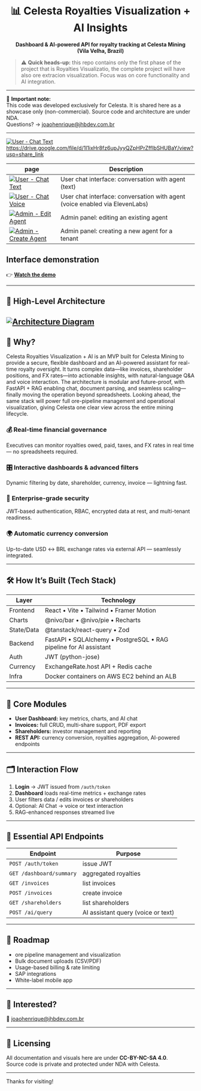 <h1 align="center">📊 Celesta Royalties Visualization + AI Insights</h1>

<p align="center">
  <strong>Dashboard & AI-powered API for royalty tracking at Celesta Mining (Vila&nbsp;Velha, Brazil)</strong>
</p>

> ⚠️ **Quick heads-up:** this repo contains only the first phase of the project that is Royalties Visualizatio, the complete project will have also ore extracion visualization. Focus was on core functionality and AI integration.

---

🛑 **Important note:**  
This code was developed exclusively for Celesta. It is shared here as a showcase only (non-commercial). Source code and architecture are under NDA.  
Questions? → [joaohenrique@jhbdev.com.br](mailto:joaohenrique@jhbdev.com.br)

---
[![User - Chat Text](https://drive.google.com/uc?export=view&id=1YJV8ZBjNma1OAktYyjvI0qIjd8fGJDLB)](https://drive.google.com/uc?export=view&id=1YJV8ZBjNma1OAktYyjvI0qIjd8fGJDLB)
https://drive.google.com/file/d/1l1ixHr8fz6upJyyQZpHPrZffIbSHUBaY/view?usp=share_link

| page | Description |
|------------|-------------|
| [![User - Chat Text](https://drive.google.com/uc?export=view&id=1YJV8ZBjNma1OAktYyjvI0qIjd8fGJDLB)](https://drive.google.com/uc?export=view&id=1YJV8ZBjNma1OAktYyjvI0qIjd8fGJDLB) | User chat interface: conversation with agent (text) |
| [![User - Chat Voice](https://drive.google.com/uc?export=view&id=1EOjNcHOmwXiYjPz_gXJXcvZeN0OfSXBg)](https://drive.google.com/uc?export=view&id=1EOjNcHOmwXiYjPz_gXJXcvZeN0OfSXBg) | User chat interface: conversation with agent (voice enabled via ElevenLabs) |
| [![Admin - Edit Agent](https://drive.google.com/uc?export=view&id=1S8yY4OEF2lj9ZfqrYCnjcBA7EfKCuUoj)](https://drive.google.com/uc?export=view&id=1S8yY4OEF2lj9ZfqrYCnjcBA7EfKCuUoj) | Admin panel: editing an existing agent |
| [![Admin - Create Agent](https://drive.google.com/uc?export=view&id=1YJV8ZBjNma1OAktYyjvI0qIjd8fGJDLB)](https://drive.google.com/uc?export=view&id=1YJV8ZBjNma1OAktYyjvI0qIjd8fGJDLB) | Admin panel: creating a new agent for a tenant |

## Interface demonstration  
👉 **[Watch the demo](https://youtu.be/your-demo-link)**

---

## 📸 High-Level Architecture  

[![Architecture Diagram](https://drive.google.com/uc?export=view&id=1lpHn0sdCWlOImzG5AaS5rhWcuYaO84-M)](https://drive.google.com/uc?export=view&id=1lpHn0sdCWlOImzG5AaS5rhWcuYaO84-M)
---

## 🚀 Why?

Celesta Royalties Visualization + AI is an MVP built for Celesta Mining to provide a secure, flexible dashboard and an AI-powered assistant for real-time royalty oversight.
It turns complex data—like invoices, shareholder positions, and FX rates—into actionable insights, with natural-language Q&A and voice interaction.
The architecture is modular and future-proof, with FastAPI + RAG enabling chat, document parsing, and seamless scaling—finally moving the operation beyond spreadsheets.
Looking ahead, the same stack will power full ore-pipeline management and operational visualization, giving Celesta one clear view across the entire mining lifecycle.

### 💰 **Real-time financial governance**  
Executives can monitor royalties owed, paid, taxes, and FX rates in real time — no spreadsheets required.

### 🎛 **Interactive dashboards & advanced filters**  
Dynamic filtering by date, shareholder, currency, invoice — lightning fast.

### 🔐 **Enterprise-grade security**  
JWT-based authentication, RBAC, encrypted data at rest, and multi-tenant readiness.

### 🌍 **Automatic currency conversion**  
Up-to-date USD ↔ BRL exchange rates via external API — seamlessly integrated.

---

## 🛠️ How It’s Built (Tech Stack)

| Layer | Technology |
|-------|------------|
| Frontend | React • Vite • Tailwind • Framer Motion |
| Charts | @nivo/bar • @nivo/pie • Recharts |
| State/Data | @tanstack/react-query • Zod |
| Backend | FastAPI • SQLAlchemy • PostgreSQL • RAG pipeline for AI assistant |
| Auth | JWT (python-jose) |
| Currency | ExchangeRate.host API + Redis cache |
| Infra | Docker containers on AWS EC2 behind an ALB |

---

## 🔗 Core Modules

- **User Dashboard:** key metrics, charts, and AI chat  
- **Invoices:** full CRUD, multi-share support, PDF export  
- **Shareholders:** investor management and reporting  
- **REST API:** currency conversion, royalties aggregation, AI-powered endpoints

---

## 🗂️ Interaction Flow

1. **Login** → JWT issued from `/auth/token`  
2. **Dashboard** loads real-time metrics + exchange rates  
3. User filters data / edits invoices or shareholders  
4. Optional: AI Chat → voice or text interaction  
5. RAG-enhanced responses streamed live

---

## 🔑 Essential API Endpoints

| Endpoint | Purpose |
|----------|---------|
| `POST /auth/token` | issue JWT |
| `GET /dashboard/summary` | aggregated royalties |
| `GET /invoices` | list invoices |
| `POST /invoices` | create invoice |
| `GET /shareholders` | list shareholders |
| `POST /ai/query` | AI assistant query (voice or text) |

---

## 📌 Roadmap

- ore pipeline management and visualization 
- Bulk document uploads (CSV/PDF)  
- Usage-based billing & rate limiting  
- SAP integrations  
- White-label mobile app

---

## 🙌 Interested?

📧 [joaohenrique@jhbdev.com.br](mailto:joaohenrique@jhbdev.com.br)

---

## 📜 Licensing

All documentation and visuals here are under **CC-BY-NC-SA 4.0**.  
Source code is private and protected under NDA with Celesta.

---

Thanks for visiting!

